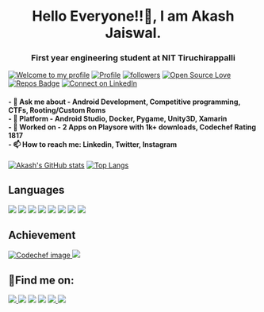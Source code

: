 
<p align="center">
</p>
<h1 align="center">Hello Everyone!!👋, I am Akash Jaiswal.
  <h3 align="center">First year engineering student at NIT Tiruchirappalli</h3>

[![Welcome to my profile](https://img.shields.io/badge/Hello,Programmer!-Welcome-orange.svg?style=flat&logo=github)](https://github.com/jaiakash) [![Profile](https://visitor-badge.glitch.me/badge?page_id=jaiakash.profileviews-badge)](https://github.com/jaiakash) [![followers](https://img.shields.io/github/followers/jaiakash?style=social)](https://github.com/jaiakash?tab=followers) [![Open Source Love](https://badges.frapsoft.com/os/v2/open-source.svg?v=103)](https://github.com/jaiakash)[![Repos Badge](https://badges.pufler.dev/repos/jaiakash)](https://github.com/jaiakash?tab=repositories) [![Connect on LinkedIn](https://img.shields.io/badge/--linkedin?label=LinkedIn&logo=LinkedIn&style=social)](https://www.linkedin.com/in/akashjaiswal03/) 
<br>
  <h4>
- 💬 Ask me about - Android Development, Competitive programming, CTFs, Rooting/Custom Roms <br>
- 🌱 Platform - Android Studio, Docker, Pygame, Unity3D, Xamarin <br>
- 🔭 Worked on - 2 Apps on Playsore with 1k+ downloads, Codechef Rating 1817 <br>
- 📫 How to reach me: Linkedin, Twitter, Instagram <br>
  </h4>

[![Akash's GitHub stats](https://github-readme-stats.vercel.app/api?username=jaiakash&count_private=true&show_icons=true&theme=radical)](https://github.com/anuraghazra/github-readme-stats)
[![Top Langs](https://github-readme-stats.vercel.app/api/top-langs/?username=jaiakash&layout=compact&show_icons=true&theme=radical)](https://github.com/anuraghazra/github-readme-stats)
  
  
## 	Languages

<p>
  <img src="https://img.shields.io/badge/C%2B%2B-00599C?style=for-the-badge&logo=c%2B%2B&logoColor=white">
  <img src="https://img.shields.io/badge/C%23-239120?style=for-the-badge&logo=c-sharp&logoColor=white">
  <img src="https://img.shields.io/badge/Python-FFD43B?style=for-the-badge&logo=python&logoColor=darkgreen">
  <img src="https://img.shields.io/badge/Java-ED8B00?style=for-the-badge&logo=java&logoColor=white">
  <img src="https://img.shields.io/badge/JavaScript-F7DF1E?style=for-the-badge&logo=javascript&logoColor=black">
  <img src="https://img.shields.io/badge/C-00599C?style=for-the-badge&logo=c&logoColor=white">
  <img src="https://img.shields.io/badge/HTML-239120?style=for-the-badge&logo=html5&logoColor=white">
  <img src="https://img.shields.io/badge/CSS-239120?&style=for-the-badge&logo=css3&logoColor=white">
</p>
  
## Achievement
<p>
<a href="https://www.codechef.com/users/akashjaiswal03">
    <img src="https://img.shields.io/badge/dynamic/json?&color=1f8acb&logo=codechef&label=Codechef&url=https://competitive-coding-api.herokuapp.com/api/codechef/akashjaiswal03&query=%24.rating&prefix=Rating%20&style=for-the-badge&cacheSeconds=86400" alt="Codechef image">
<a href="https://play.google.com/store/apps/details?id=com.amostrone.akash.sanjeevwebsolutions&hl=en_IN&gl=US"><img src="https://img.shields.io/badge/Google_Play-414141?style=for-the-badge&logo=google-play&logoColor=white"></a>
</p>
  
## 	:email:Find me on:

<p>
<a href="mailto:akashjaiswal3846@gmail.com"><img src="https://img.shields.io/badge/Gmail-D14836?style=for-the-badge&logo=gmail&logoColor=white"</a>
<a href="https://www.linkedin.com/in/akashjaiswal03/"><img src="https://img.shields.io/badge/LinkedIn-0077B5?style=for-the-badge&logo=linkedin&logoColor=white"></a>
<a href="https://forum.xda-developers.com/m/akashjaiswal03.8802760/"><img src="https://img.shields.io/badge/XDA-Developers-F59812?style=for-the-badge&logo=xda-developers&logoColor=white"></a>
<a href="http://facebook.com/AkashJaiswal03"><img src="https://img.shields.io/badge/Facebook-1877F2?style=for-the-badge&logo=facebook&logoColor=white"></a>
<a href="https://www.instagram.com/jai_akash03"><img src="https://img.shields.io/badge/Instagram-E4405F?style=for-the-badge&logo=instagram&logoColor=white"</a>
<a href="https://www.quora.com/profile/Akash-Jaiswal-116"><img src="https://img.shields.io/badge/Quora-%23B92B27.svg?&style=for-the-badge&logo=Quora&logoColor=white"></a>
</p>
  
<!--
**jaiakash/jaiakash** is a ✨ _special_ ✨ repository because its `README.md` (this file) appears on your GitHub profile.

Here are some ideas to get you started:

- 🔭 I’m currently working on ...
- 🌱 I’m currently learning ...
- 👯 I’m looking to collaborate on ...
- 🤔 I’m looking for help with ...
- 💬 Ask me about ...
- 📫 How to reach me: ...
- 😄 Pronouns: ...
- ⚡ Fun fact: ...
-->
